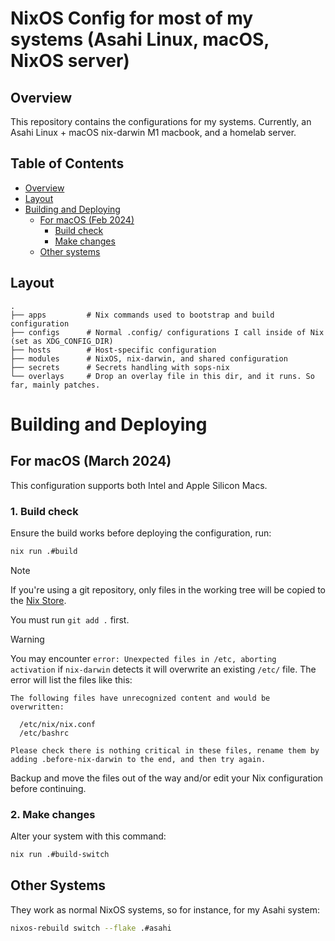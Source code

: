 # NixOS Config for most of my systems (Asahi Linux, macOS, NixOS server)

## Overview
This repository contains the configurations for my systems. Currently, an Asahi Linux + macOS nix-darwin M1 macbook, and a homelab server.

## Table of Contents
- [Overview](#overview)
- [Layout](#layout)
- [Building and Deploying](#building-and-deploying)
  - [For macOS (Feb 2024)](#for-macos-february-2024)
    - [Build check](#1-build-check)
    - [Make changes](#2-make-changes)
  - [Other systems](#other-systems)

## Layout
```
.
├── apps         # Nix commands used to bootstrap and build configuration
├── configs      # Normal .config/ configurations I call inside of Nix (set as XDG_CONFIG_DIR)
├── hosts        # Host-specific configuration
├── modules      # NixOS, nix-darwin, and shared configuration
├── secrets      # Secrets handling with sops-nix
└── overlays     # Drop an overlay file in this dir, and it runs. So far, mainly patches.
```

# Building and Deploying
## For macOS (March 2024)
This configuration supports both Intel and Apple Silicon Macs.

### 1. Build check
Ensure the build works before deploying the configuration, run:
```sh
nix run .#build
```
> [!NOTE]
> If you're using a git repository, only files in the working tree will be copied to the [Nix Store](https://zero-to-nix.com/concepts/nix-store).
>
> You must run `git add .` first.

> [!WARNING]
> You may encounter `error: Unexpected files in /etc, aborting activation` if `nix-darwin` detects it will overwrite
> an existing `/etc/` file. The error will list the files like this:
> 
> ```
> The following files have unrecognized content and would be overwritten:
> 
>   /etc/nix/nix.conf
>   /etc/bashrc
> 
> Please check there is nothing critical in these files, rename them by adding .before-nix-darwin to the end, and then try again.
> ```
> Backup and move the files out of the way and/or edit your Nix configuration before continuing.

### 2. Make changes
Alter your system with this command:
```sh
nix run .#build-switch
```

## Other Systems
They work as normal NixOS systems, so for instance, for my Asahi system:
```sh
nixos-rebuild switch --flake .#asahi
```
